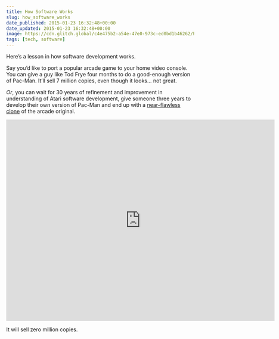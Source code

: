 ```yaml
---
title: How Software Works
slug: how_software_works
date_published: 2015-01-23 16:32:48+00:00
date_updated: 2015-01-23 16:32:48+00:00
image: https://cdn.glitch.global/c4e475b2-a54e-47e0-973c-ed0bd1b46262/Pac-Man-thumb-800xauto-419.jpg?v=1669940088745
tags: [tech, software]
---
```

Here’s a lesson in how software development works.

Say you’d like to port a popular arcade game to your home video console. You can give a guy like Tod Frye four months to do a good-enough version of Pac-Man. It’ll sell 7 million copies, even though it looks... not great.

*Or*, you can wait for 30 years of refinement and improvement in understanding of Atari software development, give someone three years to develop their own version of Pac-Man and end up with a [near-flawless clone](http://atariage.com/forums/topic/229152-new-pacman-for-atari-2600/) of the arcade original.

<iframe width="720" height="540" src="https://www.youtube.com/embed/n4tFhEQFs7I" title="New pacman2600 4k" frameborder="0" allow="accelerometer; autoplay; clipboard-write; encrypted-media; gyroscope; picture-in-picture" allowfullscreen></iframe>
  
It will sell zero million copies.
